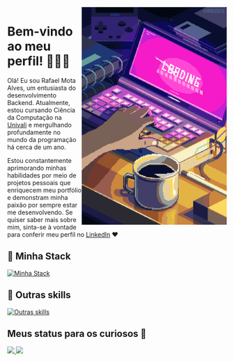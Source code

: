 <img align="right" height="500em" src="./.github/images/headergif.gif"/>
<h1 align="left">Bem-vindo ao meu perfil! 👋🏼✨</h1>

Olá! Eu sou Rafael Mota Alves, um entusiasta do desenvolvimento Backend. Atualmente, estou cursando Ciência da Computação na [Univali](https://www.univali.br/) 
e mergulhando profundamente no mundo da programação há cerca de um ano.

Estou constantemente aprimorando minhas habilidades por meio de projetos pessoais que enriquecem meu portfólio e demonstram minha paixão por sempre estar me desenvolvendo. Se quiser saber mais sobre mim, sinta-se à vontade para conferir meu perfil no [LinkedIn](https://www.linkedin.com/in/rafaelmotaalves/) ❤️

## 🌌 Minha Stack

[![Minha Stack](https://skillicons.dev/icons?i=ts,js,nodejs,prisma,postgres,sqlite,docker,postman,vitest)](https://skillicons.dev)

## 💫 Outras skills

[![Outras skills](https://skillicons.dev/icons?i=python,c,cpp,git,github,electron,firebase,mysql,vscode)](https://skillicons.dev)
          
## Meus status para os curiosos 👀
<div>
  <a href="https://github.com/RafaelMotaAlvess/">
  <img height="180em" src="https://github-readme-stats.vercel.app/api?username=RafaelMotaAlvess&theme=aura_dark&show_icons=true">
  <img height="180em" src="https://github-readme-stats.vercel.app/api/top-langs/?username=RafaelMotaAlvess&layout=compact&theme=aura_dark">
</div> 
